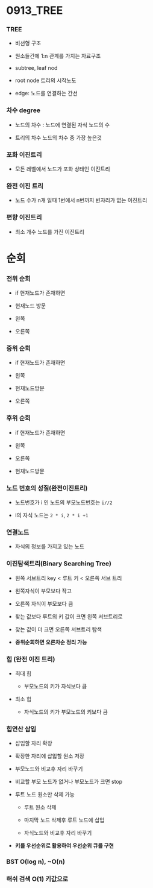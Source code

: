 # 0913_TREE

### TREE

- 비선형 구조

- 원소들간에 1:n 관계를 가지는 자료구조

- subtree, leaf nod

- root node 트리의 시작노도

- edge: 노드를 연결하는 간선 

### 차수 degree

- 노드의 차수 : 노드에 연결된 자식 노드의 수

- 트리의 차수 노드의 차수 중 가장 높은것

### 포화 이진트리

- 모든 레벨에서 노드가 포화 상태인 이진트리

### 완전 이진 트리

- 노드 수가 n개 일때 1번에서 n번까지 빈자리가 없는 이진트리

### 편향 이진트리

- 최소 개수 노드를 가진 이진트리

# 순회

### 전위 순회

- if 현재노드가 존재하면

- 현재노드 방문

- 왼쪽

- 오른쪽

### 중위 순회

- if 현재노드가 존재하면

- 왼쪽

- 현재노드방문

- 오른쪽

### 후위 순회

- if 현재노드가 존재하면

- 왼쪽

- 오른쪽

- 현재노드방문

### 노드 번호의 성질(완전이진트리)

- 노드번호가 i 인 노드의 부모노드번호는 `i//2`

- i의 자식 노드는 `2 * i`, `2 * i +1`  

### 연결노드

- 자식의 정보를 가지고 있는 노드



### 이진탐색트리(Binary Searching Tree)

- 왼쪽 서브트리 key < 루트 키 < 오른쪽 서브 트리

- 왼쪽자식이 부모보다 작고

- 오른쪽 자식이 부모보다 큼

- 찾는 값보다 루트의 키 값이 크면 왼쪽 서브트리로

- 찾는 값이 더 크면 오른쪽 서브트리 탐색

- **중위순회하면 오른차순 정리 가능**

### 힙 (완전 이진 트리)

- 최대 힙
  
  - 부모노드의 키가 자식보다 큼
    
     

- 최소 힙
  
  - 자식노드의 키가 부모노드의 키보다 큼



### 힙연산 삽입

- 삽입할 자리 확장

- 확장한 자리에 삽읿할 원소 저장

- 부모노드와 비교후 자리 바꾸기

- 비교할 부모 노드가 없거나 부모노드가 크면 stop

- 루트 노드 원소만 삭제 가능
  
  - 루트 원소 삭제
  
  - 마지막 노드 삭제후 루트 노드에 삽입
  
  - 자식노드와 비교후 자리 바꾸기

- **키를 우선순위로 활용하여 우선순위 큐를 구현**

### BST O(log n), ~O(n)

### 해쉬 검색 O(1) 키값으로



### 
